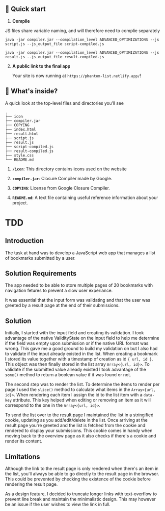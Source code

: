 ## 👻 Quick start

1.  **Compile**

JS files share variable naming, and will therefore need to complie separately

```shell
java -jar compiler.jar --compilation_level ADVANCED_OPTIMIZATIONS --js script.js --js_output_file script-compiled.js
```

```shell
java -jar compiler.jar --compilation_level ADVANCED_OPTIMIZATIONS --js result.js --js_output_file result-compiled.js
```

2.  **A public link to the final app**

    Your site is now running at `https://phantom-list.netlify.app/`!

## 🧐 What's inside?

A quick look at the top-level files and directories you'll see

    .
    ├── icon
    ├── compiler.jar
    ├── COPYING
    ├── index.html
    ├── result.html
    ├── script.js
    ├── result.js
    ├── script-compiled.js
    ├── result-compiled.js
    ├── style.css
    └── README.md

1.  **`/icon`**: This directory contains icons used on the website

2.  **`compiler.jar`**: Closure Compiler made by Google.

3.  **`COPYING`**: License from Google Closure Compiler.

4.  **`README.md`**: A text file containing useful reference information about your project.

# TDD

## Introduction

The task at hand was to develop a JavaScript web app that manages a list of bookmarks submitted by a user.

## Solution Requirements

The app needed to be able to store multiple pages of 20 bookmarks with navigation fetures to prevent a slow user experiance.

It was essential that the input form was validating and that the user was greeted by a result page at the end of their submissions.

## Solution

Initially, I started with the input field and creating its validation. I took advantage of the native ValidityState on the input field to help me determine if the field was empty upon submission or if the native URL format was wrong. This gave me a good ground to build my validation on but I also had to validate if the input already existed in the list. When creating a bookmark I stored its value together with a timestamp of creation as id `{ url, id }`. This object was then finally stored in the list array `Array<{url, id}>`. To validate if the submitted value already existed I took advantage of the `some()` method to return a boolean value if it was found or not.

The second step was to render the list. To determine the items to render per page I used the `slice()` method to calculate what items in the `Array<{url, id}>`. When rendering each item I assign the id to the list item with a `data-key` attribute. This key helped when editing or removing an item as it will correspond to the one in the `Array<{url, id}>`.

To send the list over to the result page I maintained the list in a stringified cookie, updating as you add/edit/delete in the list. Once arriving at the result page you're greeted and the list is fetched from the cookie and rendered to display your submissions. This cookie comes in handy when moving back to the overview page as it also checks if there's a cookie and render its content.

## Limitations

Although the link to the result page is only rendered when there's an item in the list, you'll always be able to go directly to the result page in the browser. This could be prevented by checking the existence of the cookie before rendering the result page.

As a design feature, I decided to truncate longer links with text-overflow to prevent line break and maintain the minimalistic design. This may however be an issue if the user wishes to view the link in full.
